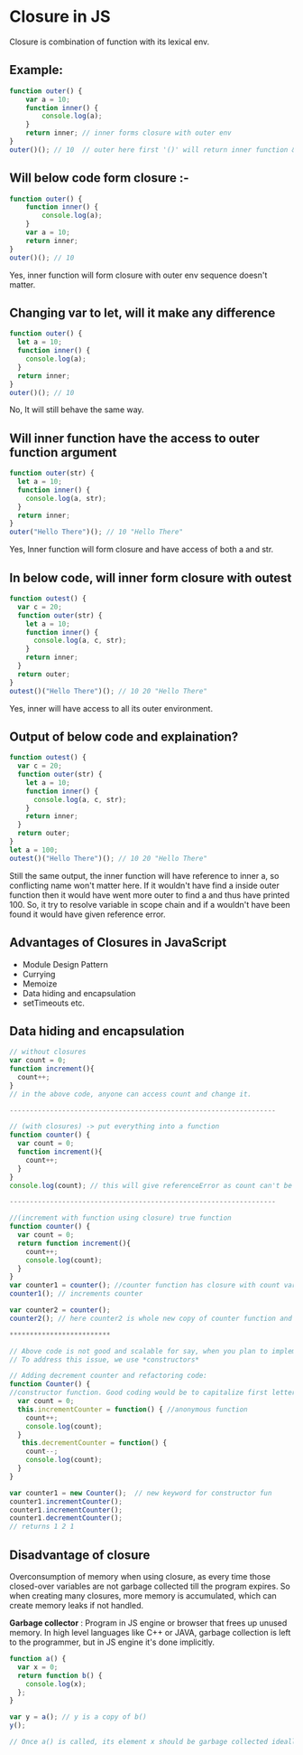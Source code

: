 # Closure in JS

Closure is combination of function with its lexical env.

## Example:

```javascript
function outer() {
    var a = 10;
    function inner() {
        console.log(a);
    }
    return inner; // inner forms closure with outer env
} 
outer()(); // 10  // outer here first '()' will return inner function & then using second '()' to call inner function
```

## Will below code form closure :-

```javascript
function outer() {
    function inner() {
        console.log(a);
    }
    var a = 10;
    return inner;
}
outer()(); // 10
```
Yes, inner function will form closure with outer env sequence doesn't matter.

## Changing var to let, will it make any difference
```javascript
function outer() {
  let a = 10;
  function inner() {
    console.log(a);
  }
  return inner;
}
outer()(); // 10
```
No, It will still behave the same way.

## Will inner function have the access to outer function argument
```javascript
function outer(str) {
  let a = 10;
  function inner() {
    console.log(a, str);
  }
  return inner;
}
outer("Hello There")(); // 10 "Hello There"
```
Yes, Inner function will form closure and have access of both a and str.

## In below code, will inner form closure with outest
```javascript
function outest() {
  var c = 20;
  function outer(str) {
    let a = 10;
    function inner() {
      console.log(a, c, str);
    }
    return inner;
  }
  return outer;
}
outest()("Hello There")(); // 10 20 "Hello There"
```
Yes, inner will have access to all its outer environment.

## Output of below code and explaination?
```javascript
function outest() {
  var c = 20;
  function outer(str) {
    let a = 10;
    function inner() {
      console.log(a, c, str);
    }
    return inner;
  }
  return outer;
}
let a = 100;
outest()("Hello There")(); // 10 20 "Hello There"
```
Still the same output, the inner function will have reference to inner a, so conflicting name won't matter here. If it wouldn't have find a inside outer function then it would have went more outer to find a and thus have printed 100. So, it try to resolve variable in scope chain and if a wouldn't have been found it would have given reference error.


## Advantages of Closures in JavaScript

* Module Design Pattern
* Currying 
* Memoize
* Data hiding and encapsulation
* setTimeouts etc.


## Data hiding and encapsulation

```js
// without closures
var count = 0;
function increment(){
  count++;
}
// in the above code, anyone can access count and change it.

------------------------------------------------------------------

// (with closures) -> put everything into a function
function counter() {
  var count = 0;
  function increment(){
    count++;
  }
}
console.log(count); // this will give referenceError as count can't be accessed. So now we are able to achieve hiding of data

------------------------------------------------------------------

//(increment with function using closure) true function
function counter() {
  var count = 0;
  return function increment(){
    count++;
    console.log(count);
  }
}
var counter1 = counter(); //counter function has closure with count var.
counter1(); // increments counter

var counter2 = counter();
counter2(); // here counter2 is whole new copy of counter function and it wont impack the output of counter1

*************************

// Above code is not good and scalable for say, when you plan to implement decrement counter at a later stage.
// To address this issue, we use *constructors*

// Adding decrement counter and refactoring code:
function Counter() {
//constructor function. Good coding would be to capitalize first letter of constructor function.
  var count = 0;
  this.incrementCounter = function() { //anonymous function
    count++;
    console.log(count);
  }
   this.decrementCounter = function() {
    count--;
    console.log(count);
  }
}

var counter1 = new Counter();  // new keyword for constructor fun
counter1.incrementCounter();
counter1.incrementCounter();
counter1.decrementCounter();
// returns 1 2 1
```

## Disadvantage of closure

Overconsumption of memory when using closure, as every time those closed-over variables are not garbage collected till the program expires.
So when creating many closures, more memory is accumulated, which can create memory leaks if not handled.

**Garbage collector** : Program in JS engine or browser that frees up unused memory. In high level languages like C++ or JAVA, garbage collection is left to the programmer, but in JS engine it's done implicitly.

```js
function a() {
  var x = 0;
  return function b() {
    console.log(x);
  };
}

var y = a(); // y is a copy of b()
y();

// Once a() is called, its element x should be garbage collected ideally. But Function has closure over var x. So mem of x cannot be freed. Like this if more closures formed, it becomes an issue. To tacke this, JS engines like v8 and Chrome have smart garbage collection mechanisms. Say we have var x = 0, z = 10 in above code. When console log happens, x is printed as 0 but z is removed automatically.
